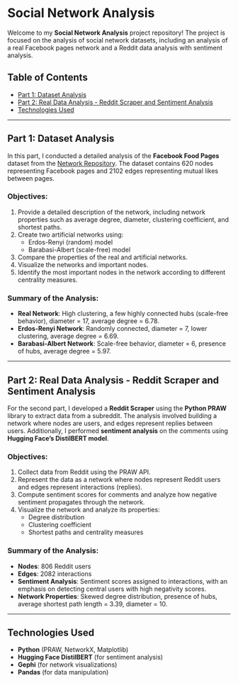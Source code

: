# Social Network Analysis

Welcome to my **Social Network Analysis** project repository! The project is focused on the analysis of social network datasets, including an analysis of a real Facebook pages network and a Reddit data analysis with sentiment analysis.

## Table of Contents
- [Part 1: Dataset Analysis](#part-1-dataset-analysis)
- [Part 2: Real Data Analysis - Reddit Scraper and Sentiment Analysis](#part-2-real-data-analysis---reddit-scraper-and-sentiment-analysis)
- [Technologies Used](#technologies-used)

---

## Part 1: Dataset Analysis

In this part, I conducted a detailed analysis of the **Facebook Food Pages** dataset from the [Network Repository](https://networkrepository.com/fb-pages-food.php). The dataset contains 620 nodes representing Facebook pages and 2102 edges representing mutual likes between pages.

### Objectives:
1. Provide a detailed description of the network, including network properties such as average degree, diameter, clustering coefficient, and shortest paths.
2. Create two artificial networks using:
   - Erdos-Renyi (random) model
   - Barabasi-Albert (scale-free) model
3. Compare the properties of the real and artificial networks.
4. Visualize the networks and important nodes.
5. Identify the most important nodes in the network according to different centrality measures.

### Summary of the Analysis:
- **Real Network**: High clustering, a few highly connected hubs (scale-free behavior), diameter = 17, average degree = 6.78.
- **Erdos-Renyi Network**: Randomly connected, diameter = 7, lower clustering, average degree = 6.69.
- **Barabasi-Albert Network**: Scale-free behavior, diameter = 6, presence of hubs, average degree = 5.97.

---

## Part 2: Real Data Analysis - Reddit Scraper and Sentiment Analysis

For the second part, I developed a **Reddit Scraper** using the **Python PRAW** library to extract data from a subreddit. The analysis involved building a network where nodes are users, and edges represent replies between users. Additionally, I performed **sentiment analysis** on the comments using **Hugging Face’s DistilBERT model**.

### Objectives:
1. Collect data from Reddit using the PRAW API.
2. Represent the data as a network where nodes represent Reddit users and edges represent interactions (replies).
3. Compute sentiment scores for comments and analyze how negative sentiment propagates through the network.
4. Visualize the network and analyze its properties:
   - Degree distribution
   - Clustering coefficient
   - Shortest paths and centrality measures

### Summary of the Analysis:
- **Nodes**: 806 Reddit users
- **Edges**: 2082 interactions
- **Sentiment Analysis**: Sentiment scores assigned to interactions, with an emphasis on detecting central users with high negativity scores.
- **Network Properties**: Skewed degree distribution, presence of hubs, average shortest path length = 3.39, diameter = 10.

---

## Technologies Used
- **Python** (PRAW, NetworkX, Matplotlib)
- **Hugging Face DistilBERT** (for sentiment analysis)
- **Gephi** (for network visualizations)
- **Pandas** (for data manipulation)
